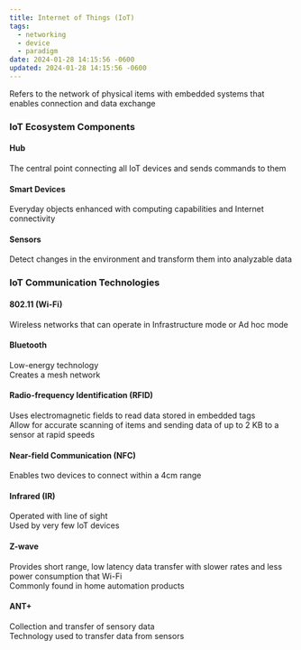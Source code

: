 ```yaml
---
title: Internet of Things (IoT)
tags:
  - networking
  - device
  - paradigm
date: 2024-01-28 14:15:56 -0600
updated: 2024-01-28 14:15:56 -0600
---
```


Refers to the network of physical items with embedded systems that enables connection and data exchange

### IoT Ecosystem Components

#### Hub
The central point connecting all IoT devices and sends commands to them

#### Smart Devices
Everyday objects enhanced with computing capabilities and Internet connectivity

#### Sensors
Detect changes in the environment and transform them into analyzable data

### IoT Communication Technologies

#### 802.11 (Wi-Fi)
Wireless networks that can operate in Infrastructure mode or Ad hoc mode

#### Bluetooth
Low-energy technology  
Creates a mesh network

#### Radio-frequency Identification (RFID)
Uses electromagnetic fields to read data stored in embedded tags  
Allow for accurate scanning of items and sending data of up to 2 KB to a sensor at rapid speeds

#### Near-field Communication (NFC)
Enables two devices to connect within a 4cm range

#### Infrared (IR)
Operated with line of sight  
Used by very few IoT devices

#### Z-wave
Provides short range, low latency data transfer with slower rates and less power consumption that Wi-Fi  
Commonly found in home automation products

#### ANT+
Collection and transfer of sensory data  
Technology used to transfer data from sensors
